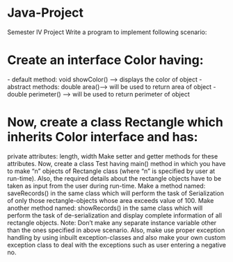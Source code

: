 # Java-Project
Semester lV Project
Write a program to implement following scenario:
<h1>Create an interface Color having:</h1>
- default method: void showColor() -->  displays the color of object
- abstract methods: double area()--> will be used to return area of object
- double perimeter() --> will be used to return perimeter of object
<h1>Now, create a class Rectangle which inherits Color interface and has:</h1>
private attributes: length, width
Make setter and getter methods for these attributes.
Now, create a class Test having main() method in which you have to make “n” objects of
Rectangle class (where “n” is specified by user at run-time). Also, the required details about
the rectangle objects have to be taken as input from the user during run-time.
Make a method named: saveRecords() in the same class which will perform the task of
Serialization of only those rectangle-objects whose area exceeds value of 100.
Make another method named: showRecords() in the same class which will perform the task
of de-serialization and display complete information of all rectangle objects.
Note: Don’t make any separate instance variable other than the ones specified in above
scenario. Also, make use proper exception handling by using inbuilt exception-classes and 
also make your own custom exception class to deal with the exceptions such as user
entering a negative no.
